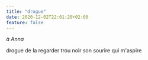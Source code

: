 ```yaml
---
title: "drogue"
date: 2020-12-02T22:01:20+02:00
feature: false
---
```


*à Anna*

drogue de la regarder
trou noir son sourire
qui m'aspire
